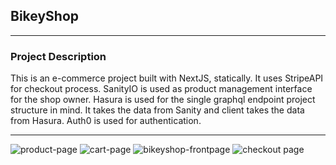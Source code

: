 
## BikeyShop
---
### Project Description

This is an e-commerce project built with NextJS, statically. It uses StripeAPI for checkout process. SanityIO is used as product management interface for the shop owner. Hasura is used for the single graphql endpoint project structure in mind. It takes the data from Sanity and client takes the data from Hasura. Auth0 is used for authentication.

---
![product-page](https://user-images.githubusercontent.com/51749393/119088730-c78c4080-ba11-11eb-9c0c-0c004aa15516.png)
![cart-page](https://user-images.githubusercontent.com/51749393/119088768-d4a92f80-ba11-11eb-932a-fab2d6ef5cf1.png)
![bikeyshop-frontpage](https://user-images.githubusercontent.com/51749393/119088778-d7a42000-ba11-11eb-88e5-fe6ba3ee0914.png)
![checkout page](https://user-images.githubusercontent.com/51749393/119088783-da067a00-ba11-11eb-8520-96b00e6a60d7.png)

